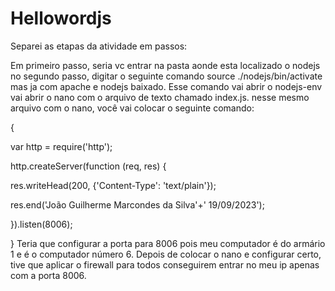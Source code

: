 # Hellowordjs

Separei as etapas da atividade em passos:

 Em primeiro passo, seria vc entrar na pasta aonde esta localizado o nodejs
 no segundo passo, digitar o seguinte comando source ./nodejs/bin/activate mas ja com apache e nodejs baixado. Esse comando vai abrir o nodejs-env
 vai abrir o nano com o arquivo de texto chamado index.js. nesse mesmo arquivo com o nano, você vai colocar o seguinte comando:

 
 {
 
 var http = require('http');

http.createServer(function (req, res) {

  res.writeHead(200, {'Content-Type': 'text/plain'});
  
  res.end('João Guilherme Marcondes da Silva'+' 19/09/2023');
  
}).listen(8006);


}
Teria que configurar a porta para 8006 pois meu computador é do armário 1 e é o computador número 6.
Depois de colocar o nano e configurar certo, tive que aplicar o firewall para todos conseguirem entrar no meu ip apenas com a porta 8006.
